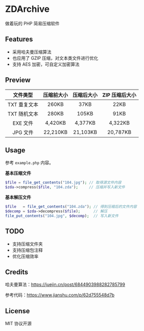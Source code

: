 # ZDArchive
做着玩的 PHP 简易压缩软件

## Features
- 采用哈夫曼压缩算法
- 也应用了 GZIP 压缩，对文本类文件进行优化
- 支持 AES 加密，可自定义加密算法

## Preview
| 文件类型 | 压缩前大小 | 压缩后大小 | ZIP 压缩后大小 |
| :-----: | :-------: | :-------: | :-----------: |
| TXT 重复文本 | 260KB | 37KB | 22KB |
| TXT 随机文本 | 280KB | 105KB | 91KB |
| EXE 文件 | 4,420KB | 4,377KB | 4,322KB |
| JPG 文件 | 22,210KB | 21,103KB | 20,787KB |

## Usage
参考 `example.php` 内容。

**基本压缩文件**
```php
$file = file_get_contents("104.jpg"); // 取得源文件内容
$zda->compress($file, "104.zda");     // 压缩并写入新文件
```

**基本解压文件**
```php
$file   = file_get_contents("104.zda"); // 得到压缩后的文件内容
$decomp = $zda->decompress($file);      // 解压
file_put_contents("104.jpg", $decomp);  // 写入新文件
```

## TODO
- 支持压缩文件夹
- 支持压缩包注释
- 优化压缩效率

## Credits
哈夫曼算法：https://juejin.cn/post/6844903988282785799

参考代码：https://www.jianshu.com/p/62d755548d7b

## License
MIT 协议开源
